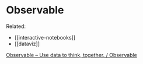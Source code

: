 Observable
===

Related:
- [[interactive-notebooks]]
- [[dataviz]]

[Observable – Use data to think, together. / Observable](https://observablehq.com/product)